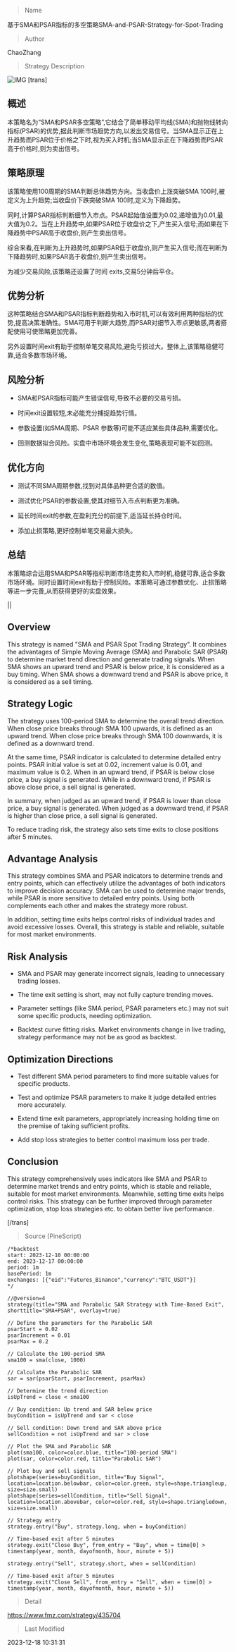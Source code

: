 
> Name

基于SMA和PSAR指标的多空策略SMA-and-PSAR-Strategy-for-Spot-Trading

> Author

ChaoZhang

> Strategy Description

![IMG](https://www.fmz.com/upload/asset/106897244acca3aef55.png)
[trans]

## 概述

本策略名为“SMA和PSAR多空策略”,它结合了简单移动平均线(SMA)和抛物线转向指标(PSAR)的优势,据此判断市场趋势方向,以发出交易信号。当SMA显示正在上升趋势而PSAR位于价格之下时,视为买入时机;当SMA显示正在下降趋势而PSAR高于价格时,则为卖出信号。

## 策略原理

该策略使用100周期的SMA判断总体趋势方向。当收盘价上涨突破SMA 100时,被定义为上升趋势;当收盘价下跌突破SMA 100时,定义为下降趋势。 

同时,计算PSAR指标判断细节入市点。PSAR起始值设置为0.02,递增值为0.01,最大值为0.2。当在上升趋势中,如果PSAR位于收盘价之下,产生买入信号;而如果在下降趋势中PSAR高于收盘价,则产生卖出信号。

综合来看,在判断为上升趋势时,如果PSAR低于收盘价,则产生买入信号;而在判断为下降趋势时,如果PSAR高于收盘价,则产生卖出信号。

为减少交易风险,该策略还设置了时间 exits,交易5分钟后平仓。

## 优势分析

这种策略结合SMA和PSAR指标判断趋势和入市时机,可以有效利用两种指标的优势,提高决策准确性。SMA可用于判断大趋势,而PSAR对细节入市点更敏感,两者搭配使用可使策略更加完善。

另外设置时间exit有助于控制单笔交易风险,避免亏损过大。整体上,该策略稳健可靠,适合多数市场环境。

## 风险分析 

- SMA和PSAR指标可能产生错误信号,导致不必要的交易亏损。

- 时间exit设置较短,未必能充分捕捉趋势行情。

- 参数设置(如SMA周期、PSAR 参数等)可能不适应某些具体品种,需要优化。

- 回测数据拟合风险。实盘中市场环境会发生变化,策略表现可能不如回测。

## 优化方向

- 测试不同SMA周期参数,找到对具体品种更合适的数值。

- 测试优化PSAR的参数设置,使其对细节入市点判断更为准确。

- 延长时间exit的参数,在盈利充分的前提下,适当延长持仓时间。

- 添加止损策略,更好控制单笔交易最大损失。

## 总结

本策略综合运用SMA和PSAR等指标判断市场走势和入市时机,稳健可靠,适合多数市场环境。同时设置时间exit有助于控制风险。本策略可通过参数优化、止损策略等进一步完善,从而获得更好的实盘效果。

||


## Overview

This strategy is named "SMA and PSAR Spot Trading Strategy". It combines the advantages of Simple Moving Average (SMA) and Parabolic SAR (PSAR) to determine market trend direction and generate trading signals. When SMA shows an upward trend and PSAR is below price, it is considered as a buy timing. When SMA shows a downward trend and PSAR is above price, it is considered as a sell timing.

## Strategy Logic

The strategy uses 100-period SMA to determine the overall trend direction. When close price breaks through SMA 100 upwards, it is defined as an upward trend. When close price breaks through SMA 100 downwards, it is defined as a downward trend.

At the same time, PSAR indicator is calculated to determine detailed entry points. PSAR initial value is set at 0.02, increment value is 0.01, and maximum value is 0.2. When in an upward trend, if PSAR is below close price, a buy signal is generated. While in a downward trend, if PSAR is above close price, a sell signal is generated.

In summary, when judged as an upward trend, if PSAR is lower than close price, a buy signal is generated. When judged as a downward trend, if PSAR is higher than close price, a sell signal is generated.

To reduce trading risk, the strategy also sets time exits to close positions after 5 minutes.

## Advantage Analysis 

This strategy combines SMA and PSAR indicators to determine trends and entry points, which can effectively utilize the advantages of both indicators to improve decision accuracy. SMA can be used to determine major trends, while PSAR is more sensitive to detailed entry points. Using both complements each other and makes the strategy more robust.

In addition, setting time exits helps control risks of individual trades and avoid excessive losses. Overall, this strategy is stable and reliable, suitable for most market environments.  

## Risk Analysis

- SMA and PSAR may generate incorrect signals, leading to unnecessary trading losses.

- The time exit setting is short, may not fully capture trending moves.  

- Parameter settings (like SMA period, PSAR parameters etc.) may not suit some specific products, needing optimization.

- Backtest curve fitting risks. Market environments change in live trading, strategy performance may not be as good as backtest.

## Optimization Directions  

- Test different SMA period parameters to find more suitable values for specific products.

- Test and optimize PSAR parameters to make it judge detailed entries more accurately.

- Extend time exit parameters, appropriately increasing holding time on the premise of taking sufficient profits.

- Add stop loss strategies to better control maximum loss per trade.

## Conclusion

This strategy comprehensively uses indicators like SMA and PSAR to determine market trends and entry points, which is stable and reliable, suitable for most market environments. Meanwhile, setting time exits helps control risks. This strategy can be further improved through parameter optimization, stop loss strategies etc. to obtain better live performance.

[/trans]



> Source (PineScript)

``` pinescript
/*backtest
start: 2023-12-10 00:00:00
end: 2023-12-17 00:00:00
period: 1m
basePeriod: 1m
exchanges: [{"eid":"Futures_Binance","currency":"BTC_USDT"}]
*/

//@version=4
strategy(title="SMA and Parabolic SAR Strategy with Time-Based Exit", shorttitle="SMA+PSAR", overlay=true)

// Define the parameters for the Parabolic SAR
psarStart = 0.02
psarIncrement = 0.01
psarMax = 0.2

// Calculate the 100-period SMA
sma100 = sma(close, 1000)

// Calculate the Parabolic SAR
sar = sar(psarStart, psarIncrement, psarMax)

// Determine the trend direction
isUpTrend = close < sma100

// Buy condition: Up trend and SAR below price
buyCondition = isUpTrend and sar < close

// Sell condition: Down trend and SAR above price
sellCondition = not isUpTrend and sar > close

// Plot the SMA and Parabolic SAR
plot(sma100, color=color.blue, title="100-period SMA")
plot(sar, color=color.red, title="Parabolic SAR")

// Plot buy and sell signals
plotshape(series=buyCondition, title="Buy Signal", location=location.belowbar, color=color.green, style=shape.triangleup, size=size.small)
plotshape(series=sellCondition, title="Sell Signal", location=location.abovebar, color=color.red, style=shape.triangledown, size=size.small)

// Strategy entry
strategy.entry("Buy", strategy.long, when = buyCondition)

// Time-based exit after 5 minutes
strategy.exit("Close Buy", from_entry = "Buy", when = time[0] > timestamp(year, month, dayofmonth, hour, minute + 5))

strategy.entry("Sell", strategy.short, when = sellCondition)

// Time-based exit after 5 minutes
strategy.exit("Close Sell", from_entry = "Sell", when = time[0] > timestamp(year, month, dayofmonth, hour, minute + 5))

```

> Detail

https://www.fmz.com/strategy/435704

> Last Modified

2023-12-18 10:31:31
